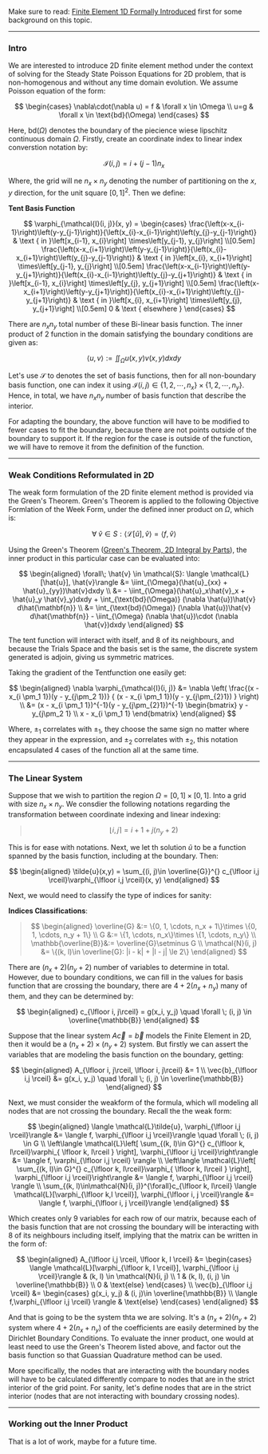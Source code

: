 Make sure to read: [Finite Element 1D Formally Introduced](Finite%20Element%201D%20Formally%20Introduced.md) first for some background on this topic. 

---
### **Intro**

We are interested to introduce 2D finite element method under the context of solving for the Steady State Poisson Equations for 2D problem, that is non-homogenous and without any time domain evolution. We assume Poisson equation of the form: 

$$
\begin{cases}
    \nabla\cdot(\nabla u) = f & \forall x \in \Omega
    \\
    u=g & \forall x \in \text{bd}(\Omega)
\end{cases}
$$

Here, $\text{bd}(\Omega)$ denotes the boundary of the piecience wiese lipschitz continuous domain $\Omega$. Firstly, create an coordinate index to linear index converstion notation by: 

$$
\mathcal{I}(i, j) = i + (j - 1)n_x
$$

Where, the grid will ne $n_x\times n_y$ denoting the number of partitioning on the $x, y$ direction, for the unit square $[0, 1]^2$. Then we define: 

**Tent Basis Function**

$$
\varphi_{\mathcal{I}(i, j)}(x, y)
= \begin{cases}
    \frac{\left(x-x_{i-1}\right)\left(y-y_{j-1}\right)}{\left(x_{i}-x_{i-1}\right)\left(y_{j}-y_{j-1}\right)} & \text { in }\left[x_{i-1}, x_{i}\right] \times\left[y_{j-1}, y_{j}\right] 
    \\[0.5em]
    \frac{\left(x-x_{i+1}\right)\left(y-y_{j-1}\right)}{\left(x_{i}-x_{i+1}\right)\left(y_{j}-y_{j-1}\right)} & \text { in }\left[x_{i}, x_{i+1}\right] \times\left[y_{j-1}, y_{j}\right] 
    \\[0.5em]
    \frac{\left(x-x_{i-1}\right)\left(y-y_{j+1}\right)}{\left(x_{i}-x_{i-1}\right)\left(y_{j}-y_{j+1}\right)} & \text { in }\left[x_{i-1}, x_{i}\right] \times\left[y_{j}, y_{j+1}\right] 
    \\[0.5em]
    \frac{\left(x-x_{i+1}\right)\left(y-y_{j+1}\right)}{\left(x_{i}-x_{i+1}\right)\left(y_{j}-y_{j+1}\right)} & \text { in }\left[x_{i}, x_{i+1}\right] \times\left[y_{j}, y_{j+1}\right] 
    \\[0.5em]
    0 & \text { elsewhere }
\end{cases}
$$

There are $n_xn_y$ total number of these Bi-linear basis function. The inner product of 2 function in the domain satisfying the boundary conditions are given as: 

$$
\langle u, v\rangle := 
\iint_{\Omega} u(x, y)v(x, y) dxdy
$$

Let's use $\mathcal{S}$ to denotes the set of basis functions, then for all non-boundary basis function, one can index it using $\mathcal{I}(i, j)\in \{1, 2, \cdots, n_x\}\times \{1, 2, \cdots, n_y\}$. Hence, in total, we have $n_xn_y$ number of basis function that describe the interior. 

For adapting the boundary, the above function will have to be modified to fewer cases to fit the boundary, because there are not points outside of the boundary to support it. If the region for the case is outside of the function, we will have to remove it from the definition of the function. 

---
### **Weak Conditions Reformulated in 2D**

The weak form formulation of the 2D finite element method is provided via the Green's Theorem. Green's Theorem is applied to the following Objective Formlation of the Week Form, under the defined inner product on $\Omega$, which is: 

$$
\forall\; \hat{v}\in S: \langle \mathcal{L}[\hat{u}], \hat{v}\rangle = \langle 
	f, \hat{v}
\rangle
$$

Using the Green's Theorem ([Green's Theorem, 2D Integral by Parts](Green's%20Theorem,%202D%20Integral%20by%20Parts.md)), the inner product in this particular case can be evaluated into: 

$$
\begin{aligned}
    \forall\; \hat{v} \in \mathcal{S}:
    \langle \mathcal{L}[\hat{u}], \hat{v}\rangle
    &= 
    \iint_{\Omega}(\hat{u}_{xx} + \hat{u}_{yy})\hat{v}dxdy
    \\
    &= - \iint_{\Omega}(\hat{u}_x\hat{v}_x + \hat{u}_y \hat{v}_y)dxdy 
    +
    \int_{\text{bd}(\Omega)} (\nabla \hat{u})\hat{v} d\hat{\mathbf{n}}
    \\
    &= 
    \int_{\text{bd}(\Omega)} (\nabla \hat{u})\hat{v} d\hat{\mathbf{n}} - 
    \iint_{\Omega} (\nabla \hat{u})\cdot (\nabla \hat{v})dxdy
\end{aligned}
$$

The tent function will interact with itself, and 8 of its neighbours, and because the Trials Space and the basis set is the same, the discrete system generated is adjoin, giving us symmetric matrices. 

Taking the gradient of the Tentfunction one easily get: 

$$
\begin{aligned}
    \nabla \varphi_{\mathcal{I}(i, j)} &= 
    \nabla \left(
        \frac{(x - x_{i \pm_1 1})(y - y_{j\pm_2 1})}
        {
            (x - x_{i \pm_1 1})(y - y_{j\pm_{2}1})
        }
    \right)
    \\
    &= 
        (x - x_{i \pm_1 1})^{-1}(y - y_{j\pm_{2}1})^{-1}
        \begin{bmatrix}
            y - y_{j\pm_2 1} \\   
            x - x_{i \pm_1 1}
        \end{bmatrix}
\end{aligned}
$$

Where, $\pm_1$ correlates with $\pm_1$, they choose the same sign no matter where they appear in the expression, and $\pm_2$ correlates with $\pm_2$, this notation encapsulated 4 cases of the function all at the same time. 

---
### **The Linear System**

Suppose that we wish to partition the region $\Omega = [0, 1]\times [0, 1]$. Into a grid with size $n_x\times n_y$. We consdier the following notations regarding the transformation between coordinate indexing and linear indexing: 

> $$
> \lfloor i, j\rceil = i + 1 + j(n_y + 2)
> $$

This is for ease with notations. Next, we let th solution $\tilde{u}$ to be a function spanned by the basis function, including at the boundary. Then: 

$$
\begin{aligned}
    \tilde{u}(x,y) = 
    \sum_{(i, j)\in \overline{G}}^{}
    c_{\lfloor i,j \rceil}\varphi_{\lfloor i,j \rceil}(x, y)
\end{aligned}
$$

Next, we would need to classify the type of indices for sanity: 

**Indices Classifications**: 

> $$
> \begin{aligned}
>     \overline{G} &:= \{0, 1, \cdots, n_x + 1\}\times \{0, 1, \cdots, n_y + 1\}
>     \\
>     G &:= \{1, \cdots, n_x\}\times \{1, \cdots, n_y\}
>     \\
>     \mathbb{\overline{B}}&:= \overline{G}\setminus G
>     \\
>     \mathcal{N}(i, j) &= \{(k, l)\in \overline{G}: |i - k| + |l - j| \le 2\}
> \end{aligned}
> $$



There are $(n_x + 2)(n_y + 2)$ number of variables to determine in total. However, due to boundary conditions, we can fill in the values for basis function that are crossing the boundary, there are $4 + 2(n_x + n_y)$ many of them, and they can be determined by: 

$$
\begin{aligned}
    c_{\lfloor i, j\rceil} = g(x_i, y_j) \quad \forall \; (i, j) \in \overline{\mathbb{B}}
\end{aligned}
$$

Suppose that the linear system $A \vec{c} = \vec{b}$ models the Finite Element in 2D, then it would be a $(n_x + 2)\times(n_y + 2)$ system. But firstly we can assert the variables that are modeling the basis function on the boundary, getting: 

$$
\begin{aligned}
    A_{\lfloor i, j\rceil, \lfloor i, j\rceil} &= 
    1
    \\
    \vec{b}_{\lfloor i,j \rceil} &= g(x_i, y_j)  
    \quad \forall \; (i, j) \in \overline{\mathbb{B}}
\end{aligned}
$$

Next, we must consider the weakform of the formula, which wll modeling all nodes that are not crossing the boundary. Recall the the weak form: 

$$
\begin{aligned}
    \langle \mathcal{L}\tilde{u}, \varphi_{\lfloor i,j \rceil}\rangle &= \langle f, \varphi_{\lfloor i,j \rceil}\rangle \quad \forall \; (i, j) \in G
    \\
    \left\langle 
    \mathcal{L}\left[
        \sum_{(k, l)\in G}^{}
        c_{\lfloor k, l\rceil}\varphi_{
            \lfloor k, l\rceil
        }
        \right], 
        \varphi_{\lfloor i,j \rceil}\right\rangle 
        &= \langle f, \varphi_{\lfloor i,j \rceil}
    \rangle
    \\
    \left\langle 
    \mathcal{L}\left[
        \sum_{(k, l)\in G}^{}
        c_{\lfloor k, l\rceil}\varphi_{
            \lfloor k, l\rceil
        }
        \right], 
        \varphi_{\lfloor i,j \rceil}\right\rangle 
        &= \langle f, \varphi_{\lfloor i,j \rceil}
    \rangle
    \\
    \sum_{(k, l)\in\mathcal{N}(i, j)}^{\forall}c_{\lfloor k, l\rceil}
    \langle \mathcal{L}[\varphi_{\lfloor k,l \rceil}], \varphi_{\lfloor i, j \rceil}\rangle
    &= \langle f, \varphi_{\lfloor i, j \rceil}\rangle
\end{aligned}
$$

Which creates only 9 variables for each row of our matrix, because each of the basis function that are not crossing the boundary will be interacting with 8 of its neighbours including itself, implying that the matrix can be written in the form of: 

$$
\begin{aligned}
    A_{\lfloor i,j \rceil, \lfloor k, l \rceil}
    &= 
    \begin{cases}
        \langle \mathcal{L}[\varphi_{\lfloor k, l \rceil}], \varphi_{\lfloor i,j \rceil}\rangle & (k, l) \in \mathcal{N}(i, j)
        \\
        1 & (k, l), (i, j) \in \overline{\mathbb{B}}
        \\
        0 & \text{else}
    \end{cases}
    \\
    \vec{b}_{\lfloor i,j \rceil} &= 
    \begin{cases}
        g(x_i, y_j) & (i, j)\in \overline{\mathbb{B}}
        \\
        \langle f,\varphi_{\lfloor i,j \rceil} \rangle & \text{else}
    \end{cases}
\end{aligned}
$$

And that is going to be the system thta we are solving. It's a $(n_x + 2)(n_y + 2)$ system where $4 + 2(n_x + n_y)$ of the coefficients are easily determined by the Dirichlet Boundary Conditions. To evaluate the inner product, one would at least need to use the Green's Theorem listed above, and factor out the basis function so that Guassian Quadrature method can be used. 

More specifically, the nodes that are interacting with the boundary nodes will have to be calculated differently compare to nodes that are in the strict interior of the grid point. For sanity, let's define nodes that are in the strict interior (nodes that are not interacting with boundary crossing nodes). 

---
### **Working out the Inner Product**

That is a lot of work, maybe for a future time. 